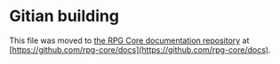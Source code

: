 Gitian building
================

This file was moved to [the RPG Core documentation repository](https://github.com/rpg-core/docs/blob/master/gitian-building.md) at [https://github.com/rpg-core/docs](https://github.com/rpg-core/docs).
